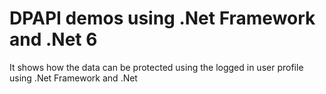 # DPAPI demos using .Net Framework and .Net 6

It shows how the data can be protected using the logged in user profile using .Net Framework and .Net

